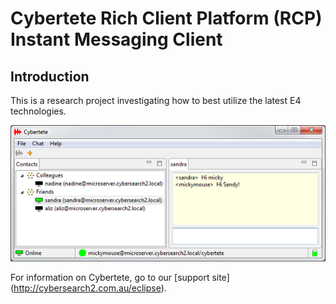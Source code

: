 # Cybertete Rich Client Platform (RCP) Instant Messaging Client

## Introduction

This is a research project investigating how to best utilize the latest E4 technologies.

![Cybertete](/images/cybertete-chat.png)

For information on Cybertete, go to our [support site] (http://cybersearch2.com.au/eclipse).

